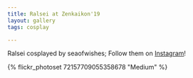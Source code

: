 ```yaml
---
title: Ralsei at Zenkaikon'19
layout: gallery
tags: cosplay

---
```


Ralsei cosplayed by seaofwishes; Follow them on [Instagram](https://www.instagram.com/seaofwishes)!

{% flickr_photoset 72157709055358678 "Medium" %}